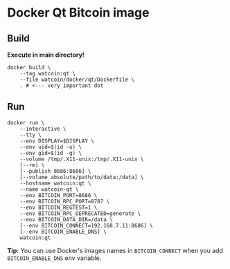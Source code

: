 # Docker Qt Bitcoin image

## Build

**Execute in main directory!**

    docker build \
        --tag watcoin:qt \
        --file watcoin/docker/qt/Dockerfile \
        . # <--- very important dot

## Run

    docker run \
        --interactive \
        --tty \
        --env DISPLAY=$DISPLAY \
        --env uid=$(id -u) \
        --env gid=$(id -g) \
        --volume /tmp/.X11-unix:/tmp/.X11-unix \
        [--rm] \
        [--publish 8686:8686] \
        [--volume absolute/path/to/data:/data] \
        --hostname watcoin:qt \
        --name watcoin-qt \
        --env BITCOIN_PORT=8686 \
        --env BITCOIN_RPC_PORT=8787 \
        --env BITCOIN_REGTEST=1 \
        --env BITCOIN_RPC_DEPRECATED=generate \
        --env BITCOIN_DATA_DIR=/data \
        [--env BITCOIN_CONNECT=192.168.7.11:8686] \
        [--env BITCOIN_ENABLE_DNS] \
        watcoin:qt

**Tip:** You can use Docker's images names in `BITCOIN_CONNECT` when you add `BITCOIN_ENABLE_DNS` env variable.
